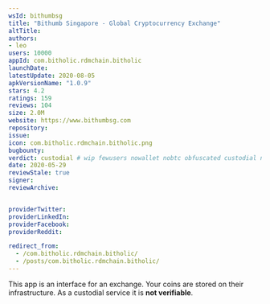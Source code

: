 ```yaml
---
wsId: bithumbsg
title: "Bithumb Singapore - Global Cryptocurrency Exchange"
altTitle: 
authors:
- leo
users: 10000
appId: com.bitholic.rdmchain.bitholic
launchDate: 
latestUpdate: 2020-08-05
apkVersionName: "1.0.9"
stars: 4.2
ratings: 159
reviews: 104
size: 2.0M
website: https://www.bithumbsg.com
repository: 
issue: 
icon: com.bitholic.rdmchain.bitholic.png
bugbounty: 
verdict: custodial # wip fewusers nowallet nobtc obfuscated custodial nosource nonverifiable reproducible bounty defunct
date: 2020-05-29
reviewStale: true
signer: 
reviewArchive:


providerTwitter: 
providerLinkedIn: 
providerFacebook: 
providerReddit: 

redirect_from:
  - /com.bitholic.rdmchain.bitholic/
  - /posts/com.bitholic.rdmchain.bitholic/
---
```



This app is an interface for an exchange. Your coins are stored on their
infrastructure. As a custodial service it is **not verifiable**.
